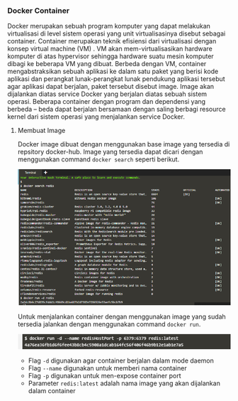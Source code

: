 ### Docker Container

Docker merupakan sebuah program komputer yang dapat melakukan virtualisasi di level sistem operasi yang unit virtualisasinya disebut sebagai container. Container merupakan teknik efisiensi dari virtualisasi dengan konsep virtual machine (VM) . 
VM akan mem-virtualisasikan hardware komputer di atas hypervisor sehingga hardware suatu mesin komputer dibagi ke beberapa VM yang dibuat. Berbeda dengan VM, container mengabstraksikan sebuah aplikasi ke dalam satu paket yang berisi kode aplikasi dan perangkat lunak-perangkat lunak pendukung aplikasi tersebut agar aplikasi dapat berjalan, paket tersebut disebut image. Image akan dijalankan diatas service Docker yang berjalan diatas sebuah sistem operasi. Beberapa container dengan program dan dependensi yang berbeda – beda dapat berjalan bersamaan dengan saling berbagi resource kernel dari sistem operasi yang menjalankan service Docker. 


1. Membuat Image

    Docker image dibuat dengan menggunakan base image yang tersedia di repsitory docker-hub. Image yang tersedia dapat dicari dengan menggunakan command `docker search` seperti berikut.

    ![01](images/01.png)

    Untuk menjalankan container dengan menggunakan image yang sudah tersedia jalankan dengan menggunakan command `docker run`.

    ![02](images/03.png)

    - Flag `-d` digunakan agar container berjalan dalam mode daemon
    - Flag `--name` digunakan untuk memberi nama container
    - Flag `-p` digunakan untuk men-expose container port
    - Parameter `redis:latest` adalah nama image yang akan dijalankan dalam container